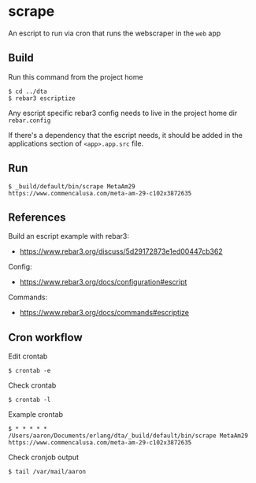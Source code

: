 # scrape

An escript to run via cron that runs the webscraper in the `web` app

## Build

Run this command from the project home
    
    $ cd ../dta
    $ rebar3 escriptize
    
Any escript specific rebar3 config needs to live in the project home dir `rebar.config`

If there's a dependency that the escript needs, it should be added in the applications section of `<app>.app.src` file.

## Run

    $ _build/default/bin/scrape MetaAm29 https://www.commencalusa.com/meta-am-29-c102x3872635
    
## References
    
Build an escript example with rebar3:
- https://www.rebar3.org/discuss/5d29172873e1ed00447cb362

Config:
- https://www.rebar3.org/docs/configuration#escript

Commands:
- https://www.rebar3.org/docs/commands#escriptize

## Cron workflow

Edit crontab

    $ crontab -e

Check crontab

    $ crontab -l

Example crontab
   
    $ * * * * * /Users/aaron/Documents/erlang/dta/_build/default/bin/scrape MetaAm29 https://www.commencalusa.com/meta-am-29-c102x3872635

Check cronjob output

    $ tail /var/mail/aaron
